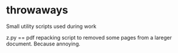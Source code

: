 throwaways
==========

Small utility scripts used during work



z.py == pdf repacking script to removed some pages from a lareger document.  Because annoying.

